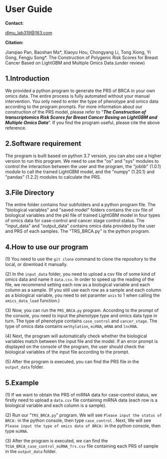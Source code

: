 # User Guide

**Contact:**

dlmu_lab319@163.com

**Citation:** 

Jianqiao Pan, Baoshan Ma*, Xiaoyu Hou, Chongyang Li, Tong Xiong, Yi Gong, Fengju Song*. The Construction of Polygenic Risk Scores for Breast Cancer Based on LightGBM and Multiple Omics Data.(under review)

## 1.Introduction

We provided a python program to generate the PRS of BRCA in your own omics data. The entire process is fully automated without your manual intervention. You only need to enter the type of phenotype and omics data according to the program prompts. For more information about our construction of the PRS model, please refer to “***The Construction of transcriptomics Risk Scores for Breast Cancer Basing on LightGBM and Multiple Omics Data***”. If you find the program useful, please cite the above reference.

## 2.Software requirement

The program is built based on python 3.7 version, you can also use a higher version to run this program. We need to use the "os" and "sys" modules to control the interaction between the user and the program, the "joblib" (1.0.1) module to call the trained LightGBM model, and the "numpy" (1.20.1) and "pandas" (1.2.2) modules to calculate the PRS.

## 3.File Directory

The entire folder contains four subfolders and a python program file. The "biological variables" and "saved model" folders contains the csv file of biological variables and the pkl file of trained LightGBM model in four types of omics data for case-control and cancer stage control status. The "input_data" and "output_data" contains omics data provided by the user and PRS of each samples. The "TRS_BRCA.py" is the python program.

## 4.How to use our program

(1) You need to use the `git clone` command to clone the repository to the local, or download it manually.

(2) In the `input_data` folder, you need to upload a csv file of some kind of omics data and name it `data.csv`. In order to speed up the reading of the file, we recommend setting each row as a biological variable and each column as a sample. (If you still use each row as a sample and each column as a biological variable, you need to set paramter `axis` to 1 when calling the `omics_data_load` function.) 

(3) Now, you can run the `PRS_BRCA.py` program. According to the prompt of the console, you need to input the phenotype type and omics data type in turn. The type of phenotype contains `case_control` and `cancer_stage`. The type of omics data contains `methylation`, `miRNA`, `mRNA` and `lncRNA`.

(4) Next, the program will automatically check whether the biological variables match between the input file and the model. If an error prompt is displayed on the console of the program, the user should check the biological variables of the input file according to the prompt.

(5) After the program is executed, you can find the PRS file in the `output_data` folder.

## 5.Example

(1) If we want to obtain the PRS of miRNA data for case-control status, we firstly need to upload a `data.csv` file containing miRNA data (each row is a biological variable and each column is a sample).

(2) Run our "`TRS_BRCA.py`" program. We will see `Please input the status of BRCA:` in the python console, then type `case_control` . Next, We will see `Please input the type of omics data of BRCA:` in the python console, then type `miRNA`. 

(3) After the program is executed, we can find the `TCGA_BRCA_case_control_miRNA_Trs.csv` file containing each PRS of sample in the `output_data` folder.
